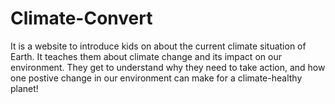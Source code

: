 # Climate-Convert
It is a website to introduce kids on about the current climate situation of Earth. It teaches them about climate change and its impact on our environment. They get to understand why they need to take action, and how one postive change in our environment can make for a climate-healthy planet!
